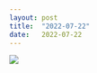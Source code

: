 ```yaml
---
layout: post
title:  "2022-07-22"
date:   2022-07-22
---
```


![]({{site.baseurl}}/assets/lazy/2022-07-22--16-40-34.jpeg)
